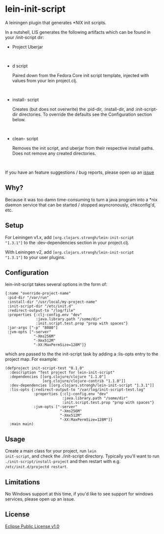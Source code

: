 # lein-init-script

A leiningen plugin that generates *NIX init scripts.

In a nutshell, LIS generates the following artifacts which can be found in your <project-root>/init-script dir:

* Project Uberjar
<br />

* <your-project-name>d script

	Paired down from the Fedora Core init script template, injected with values from your lein project.clj.
<br />

* install-<your-project-name> script

	Creates (but does not overwrite) the :pid-dir, :install-dir, and :init-script-dir directories.  To override the defaults see the Configuration section below.
<br />

* clean-<your-project-name> script

	Removes the init script, and uberjar from their respective install paths.  Does not remove any created directories.
<br />

If you have an feature suggestions / bug reports, please open up an [issue](https://github.com/strongh/lein-init-script/issues)

## Why?

Because it was too damn time-consuming to turn a java program into a *nix daemon service that can be started / stopped asyncronously, chkconfig'd, etc.

## Setup

For Leiningen v1.x, add <code>[org.clojars.strongh/lein-init-script "1.3.1"]</code> to the :dev-dependencies section in your project.clj.

With Leiningen v2, add <code>[org.clojars.strongh/lein-init-script "1.3.1"]</code> to your user plugins.

## Configuration

lein-init-script takes several options in the form of:

	{:name "override-project-name"
     :pid-dir "/var/run"
     :install-dir "/usr/local/my-project-name"
     :init-script-dir "/etc/init.d"
	 :redirect-output-to "/log/file"
	 :properties {:clj-config.env "dev"
				  :java.library.path "/some/dir"
				  :init.script.test.prop "prop with spaces"}
     :jar-args ["-p" "8080"]
	 :jvm-opts ["-server"
				 "-Xms256M"
				 "-Xmx512M"
				 "-XX:MaxPermSize=128M"]}

which are passed to the the init-script task by adding a :lis-opts entry to the project map. For example:

	(defproject init-script-test "0.1.0"
	  :description "Test project for lein-init-script"
	  :dependencies [[org.clojure/clojure "1.1.0"]
	                 [org.clojure/clojure-contrib "1.1.0"]]
	  :dev-dependencies [[org.clojars.strongh/lein-init-script "1.3.1"]]
	  :lis-opts {:redirect-output-to "/var/log/init-script-test.log"
	             :properties {:clj-config.env "dev"
				  			  :java.library.path "/some/dir"
				  			  :init.script.test.prop "prop with spaces"}
		         :jvm-opts ["-server"
							 "-Xms256M"
				 			 "-Xmx512M"
				 			 "-XX:MaxPermSize=128M"]}
	  :main main)



## Usage

Create a main class for your project, run <code>lein init-script</code>, and check the ./init-script directory. Typically you'll want to run <code>./init-script/install-project</code> and then restart with e.g. <code>/etc/init.d/projectd restart</code>.

## Limitations

No Windows support at this time, if you'd like to see support for windows services, please open up an issue.

## License

[Eclipse Public License v1.0](http://www.eclipse.org/legal/epl-v10.html)
